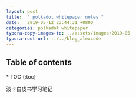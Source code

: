 ```yaml
---
layout: post
title:  " polkadot whitepaper notes "
date:   2019-05-12 23:44:31 +0800
categories: polkadot whitepaper
typora-copy-images-to: ../assets/images/2019-05
typora-root-url: ../../blog_alexcode
---
```

<h2>Table of contents</h2>
* TOC
{:toc}


波卡白皮书学习笔记



<script src="https://gist.github.com/alexwanng/ce99f12571948425eceb86b362bc5aa6.js"></script>

<script src="https://gist.github.com/alexwanng/e498dc79b4c09133de7f6ebabf96f179.js"></script>

